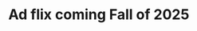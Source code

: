 # Ad flix coming Fall of 2025
<ing src="https://www.adflix360.com/storage/photos/1/6561c33f2121b.png">
